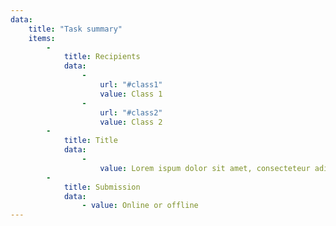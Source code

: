 ```yaml
---
data:
    title: "Task summary"
    items: 
        - 
            title: Recipients
            data: 
                - 
                    url: "#class1"
                    value: Class 1
                - 
                    url: "#class2"
                    value: Class 2
        - 
            title: Title
            data: 
                - 
                    value: Lorem ispum dolor sit amet, consecteteur adipiscing elit velit.
        - 
            title: Submission
            data: 
                - value: Online or offline
---
```

